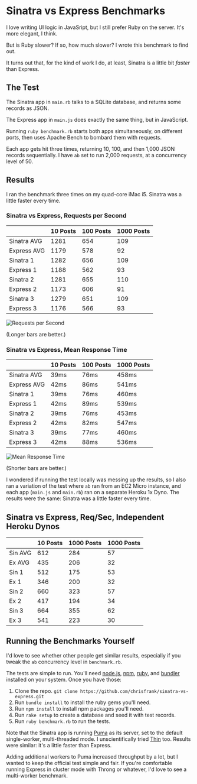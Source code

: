 Sinatra vs Express Benchmarks
=============================

I love writing UI logic in JavaSript, but I still prefer Ruby on the server. It's more elegant, I think.

But is Ruby slower? If so, how much slower? I wrote this benchmark to find out.

It turns out that, for the kind of work I do, at least, Sinatra is a little bit *faster* than Express.

## The Test

The Sinatra app in `main.rb` talks to a SQLite database, and returns some records as JSON.

The Express app in `main.js` does exactly the same thing, but in JavaScript.

Running `ruby benchmark.rb` starts both apps simultaneously, on different ports, then uses Apache Bench to bombard them with requests.

Each app gets hit three times, returning 10, 100, and then 1,000 JSON records sequentially. I have `ab` set to run 2,000 requests, at a concurrency level of 50.

## Results

I ran the benchmark three times on my quad-core iMac i5. Sinatra was a little faster every time.

### Sinatra vs Express, Requests per Second

|             | 10 Posts | 100 Posts | 1000 Posts | 
|-------------|----------|-----------|------------| 
| Sinatra AVG | 1281     | 654       | 109        | 
| Express AVG | 1179     | 578       | 92         | 
| Sinatra 1   | 1282     | 656       | 109        | 
| Express 1   | 1188     | 562       | 93         | 
| Sinatra 2   | 1281     | 655       | 110        | 
| Express 2   | 1173     | 606       | 91         | 
| Sinatra 3   | 1279     | 651       | 109        | 
| Express 3   | 1176     | 566       | 93         | 

![Requests per Second](https://raw.githubusercontent.com/chrisfrank/sinatra_vs_express/master/requests-per-second.jpg)

(Longer bars are better.)


### Sinatra vs Express, Mean Response Time

|             | 10 Posts | 100 Posts | 1000 Posts | 
|-------------|----------|-----------|------------| 
| Sinatra AVG | 39ms     | 76ms      | 458ms      | 
| Express AVG | 42ms     | 86ms      | 541ms      | 
| Sinatra 1   | 39ms     | 76ms      | 460ms      | 
| Express 1   | 42ms     | 89ms      | 539ms      | 
| Sinatra 2   | 39ms     | 76ms      | 453ms      | 
| Express 2   | 42ms     | 82ms      | 547ms      | 
| Sinatra 3   | 39ms     | 77ms      | 460ms      | 
| Express 3   | 42ms     | 88ms      | 536ms      | 

![Mean Response Time](https://raw.githubusercontent.com/chrisfrank/sinatra_vs_express/master/requests-per-second.jpg://raw.githubusercontent.com/chrisfrank/sinatra_vs_express/master/response-time.jpg)

(Shorter bars are better.)


I wondered if running the test locally was messing up the results, so I also ran a variation of the test where `ab` ran from an EC2 Micro instance, and each app (`main.js` and `main.rb`) ran on a separate Heroku 1x Dyno. The results were the same: Sinatra was a little faster every time.

## Sinatra vs Express, Req/Sec, Independent Heroku Dynos

|         | 10  Posts | 1000 Posts | 1000 Posts | 
|---------|-----------|------------|------------| 
| Sin AVG | 612       | 284        | 57         | 
| Ex AVG  | 435       | 206        | 32         | 
| Sin 1   | 512       | 175        | 53         | 
| Ex 1    | 346       | 200        | 32         | 
| Sin 2   | 660       | 323        | 57         | 
| Ex 2    | 417       | 194        | 34         | 
| Sin 3   | 664       | 355        | 62         | 
| Ex 3    | 541       | 223        | 30         | 


## Running the Benchmarks Yourself

I'd love to see whether other people get similar results, especially if you tweak the `ab` concurrency level in `benchmark.rb`.

The tests are simple to run. You'll need [node.js](https://nodejs.org), [npm](https://www.npmjs.com), [ruby](https://www.ruby-lang.org), and [bundler](http://bundler.io) installed on your system. Once you have those:

1. Clone the repo. `git clone https://github.com/chrisfrank/sinatra-vs-express.git`
2. Run `bundle install` to install the ruby gems you'll need.
3. Run `npm install` to install npm packages you'll need.
4. Run `rake setup` to create a database and seed it with test records.
5. Run `ruby benchmark.rb` to run the tests.

Note that the Sinatra app is running [Puma](http://puma.io) as its server, set to the default single-worker, multi-threaded mode. I unscientifically tried [Thin](https://github.com/macournoyer/thin) too. Results were similar: it's a little faster than Express.

Adding additional workers to Puma increased throughput by a lot, but I wanted to keep the official test simple and fair. If you're comfortable running Express in cluster mode with Throng or whatever, I'd love to see a multi-worker benchmark.
